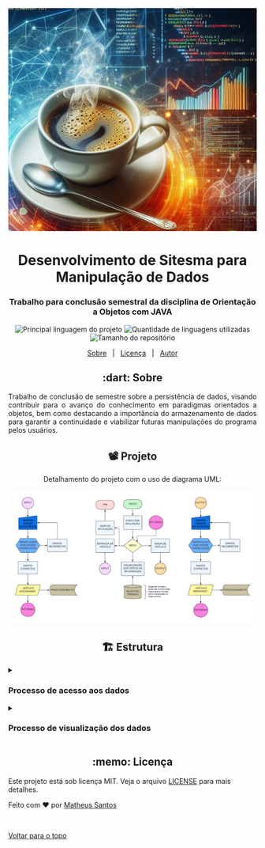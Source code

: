 <div align="center" id="top"> 
  <img src="./img/java_persistencia.jpg" alt="Java Persistencia de dados" />
</div>

<h1 align="center">Desenvolvimento de Sitesma para Manipulação de Dados</h1>

<h3 align="center">Trabalho para conclusão semestral da disciplina de Orientação a Objetos com JAVA</h3>

<p align="center">
  <img alt="Principal linguagem do projeto" src="https://img.shields.io/github/languages/top/Mathbull/DESENVOLVENDO-SISTEMA-P-MANIPULACAO-DE-DADOS-JAVA?color=56BEB8">

  <img alt="Quantidade de linguagens utilizadas" src="https://img.shields.io/github/languages/count/Mathbull/DESENVOLVENDO-SISTEMA-P-MANIPULACAO-DE-DADOS-JAVA?color=56BEB8">

  <img alt="Tamanho do repositório" src="https://img.shields.io/github/repo-size/Mathbull/DESENVOLVENDO-SISTEMA-P-MANIPULACAO-DE-DADOS-JAVA?color=56BEB8">
 
</p>

<p align="center">
  <a href="#dart-sobre">Sobre</a> &#xa0; | &#xa0; 
  <a href="#memo-licença">Licença</a> &#xa0; | &#xa0;
  <a href="https://github.com/isabellazramos" target="_blank">Autor</a>
</p>

<h2 align='center'>  :dart: Sobre </h2>

<p align="justify">
  Trabalho de conclusão de semestre sobre a persistência de dados, visando contribuir para o avanço do conhecimento em paradigmas orientados a objetos, bem como destacando a importância do armazenamento de dados para garantir a continuidade e viabilizar futuras manipulações do programa pelos usuários.
</p>

<h2 align='center'>📽️ Projeto</h2>
<p align="center">Detalhamento do projeto com o uso de diagrama UML:</p>

<div  align="center" >
    <img src="./img/uml.png" alt="Estrutura do programa usando diagrama UML" />
 </div>


<h2 align="center" > 🏗️ Estrutura </h2>

<details>
  <summary> <h3> Processo de acesso aos dados </h3> </summary>
 
A Classe `LerGaragemCSV`  é onde está todo o método utilizado para ler e retornar os dados presentes no csv, são eles: 
 
O método `pegaCsv(String file)` lê o conteúdo de um arquivo CSV e retorna os dados como uma única string. Ele primeiro abre o arquivo especificado usando um `FileInputStream` e, em seguida, usa um `InputStreamReader` com codificação UTF-8 para lê-lo como texto. O método cria um `BufferReader ` para facilitar a leitura da linha. Enquanto o arquivo CSV tiver linha, o método lê e adiciona a linha à variável de string criada, separando cada linha por um ponto e vírgula (;) entre elas. Caso ocorra uma exceção de E/S(IOException), o método imprimirá “erro pegaCsv”. Finalmente, a string de concatenação com o arquivo CSV é retornada. 

O método `guardarCarro(Carro aCar, String filePath)` adiciona uma nova entrada de carro no final do arquivo CSV. Ele abre o arquivo em modo de anexação utilizando um `FileWriter` com o parâmetro `true`, permitindo adicionar dados sem sobrescrever o conteúdo já existente. Esse `FileWriter` é envolvido em um `BufferedWriter` para melhorar a eficiência da escrita, e um `PrintWriter` é usado para facilitar a formatação da saída. Os dados do carro (ano, marca, modelo e placa) são então escritos no arquivo CSV, separados por vírgulas para que não ocorra erros, caso ocorra, uma exceção de E/S (IOException) acontecerá e o método simplesmente imprime uma linha em branco. 

O método `removerCar(String filePath, String aGaragem)` reescreve o arquivo CSV sem a entrada do carro especificado, passando a ideia de que o carro foi removido. Ele abre o arquivo em modo de escrita utilizando um `FileOutputStream`, o que sobrescreve todo o conteúdo existente. O `FileOutputStream` é envolvido em um `OutputStreamWriter` com codificação UTF-8, e um `PrintWriter` é criado para facilitar a escrita no arquivo. A string `aGaragem` é dividida em um array de strings utilizando o delimitador `;`, e o método itera sobre este array, escrevendo cada linha no arquivo CSV. Em caso de uma exceção de E/S (IOException), o método imprime "Erro na removerCar". 

Resumindo, o método `pegaCsv` lê o conteúdo de um arquivo CSV e retorna uma string com todas as linhas associadas e separadas por ponto e vírgula. O método `saveCar` adiciona uma nova linha contendo os dados do carro ao final do arquivo CSV. O método `removeCar` substitui o arquivo CSV sem especificar uma linha, sem o carro especificado removendo efetivamente o carro. Esses métodos usam estruturas de controle e fluxos de E/S para executar operações comuns em arquivos CSV e usam tratamento básico de exceções para lidar com erros de E/S.

</details>
<details>
  <summary>  <h3> Processo de visualização dos dados </h3> </summary>

A classe `Menu` é responsável por gerenciar a exibição de opções e informações para os usuários. Seus métodos oferecem funcionalidades para apresentar títulos, diferentes menus e limpar o terminal, organizando a interação do usuário de forma clara e intuitiva. 

O método `title()` exibe o título principal de forma centralizada, utilizando um separador para destacá-lo. 

Por meio do método `menu()`, diferentes menus são apresentados conforme cada uma das opções fornecidas. Por exemplo, para a remoção de veículos, são dadas instruções sobre o formato da placa e um prompt para inserir a placa do veículo a ser retirado. Da mesma forma, o método trata outras opções, como visualizar os carros na garagem ou adicionar outro veículo, fornecendo orientações para cada uma das ações. 

O método `LimparTerminal()` limpa o terminal para uma melhor experiência visual. Em resumo, a classe Menu facilita a interação do usuário com o sistema de gerenciamento da garagem, fornecendo uma interface organizada e intuitiva para conseguir acessar as diferentes funcionalidades do aplicativo.
 
</details>

<h2 align="center" > :memo: Licença</h2>


Este projeto está sob licença MIT. Veja o arquivo [LICENSE](LICENSE.md) para mais detalhes.


Feito com :heart: por <a href="https://github.com/Mathbull" target="_blank">Matheus Santos</a>

&#xa0;

<a href="#top">Voltar para o topo</a>
